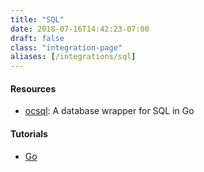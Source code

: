 ```yaml
---
title: "SQL"
date: 2018-07-16T14:42:23-07:00
draft: false
class: "integration-page"
aliases: [/integrations/sql]
---
```


#### Resources

* [ocsql](https://github.com/basvanbeek/ocsql): A database wrapper for SQL in Go

#### Tutorials

* [Go](https://medium.com/@bas.vanbeek/opencensus-and-go-database-sql-322a26be5cc5)
